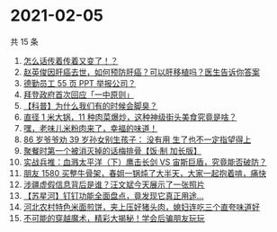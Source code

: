# 2021-02-05

共 15 条

<!-- BEGIN ZHIHUVIDEO -->
<!-- 最后更新时间 Fri Feb 05 2021 00:14:36 GMT+0800 (CST) -->
1. [怎么话传着传着又变了！？](https://www.zhihu.com/zvideo/1340739685681872896)
1. [赵英俊因肝癌去世，如何预防肝癌？可以肝移植吗？医生告诉你答案](https://www.zhihu.com/zvideo/1340648247287758848)
1. [德勤员工 55 页 PPT 举报公司？](https://www.zhihu.com/zvideo/1340776484370432000)
1. [拜登政府首次回应「一中原则」](https://www.zhihu.com/zvideo/1340585111608270848)
1. [【科普】为什么我们有的时候会脚臭？](https://www.zhihu.com/zvideo/1340693623009193984)
1. [直径 1 米大锅，11 种肉菜爆炒，这种神级街头美食究竟是啥？](https://www.zhihu.com/zvideo/1340747567454425088)
1. [嘿，老味儿米粉肉来了，幸福的味道！](https://www.zhihu.com/zvideo/1340713644255088640)
1. [86 岁爷爷劝 39 岁孙女别生孩子： 没有用 生了也不一定指望得上](https://www.zhihu.com/zvideo/1340619686455853056)
1. [聚餐时第一个被消灭掉的话梅排骨【饭·制  加长版】](https://www.zhihu.com/zvideo/1340760054295875584)
1. [实战兵推：血溅太平洋（下）鹰击长剑 VS 宙斯巨盾，究竟能否破防？](https://www.zhihu.com/zvideo/1340643409434939394)
1. [朋友 1580 买整牛骨架，春姐一锅炖了大半天，大家一起抱着啃，痛快](https://www.zhihu.com/zvideo/1340255399702892544)
1. [涉疆虚假信息背后是谁？汪文斌今天展示了一张照片](https://www.zhihu.com/zvideo/1340762704714403840)
1. [【苏星河】钉钉功能全面盘点，竟发现它真正用途…](https://www.zhihu.com/zvideo/1340626952026329088)
1. [河北农村特色米面煎饼，夹上压好猪头肉，媳妇连吃三个直夸味道好](https://www.zhihu.com/zvideo/1340600760602652672)
1. [不可能的穿越魔术，精彩大揭秘！学会后骗朋友玩玩](https://www.zhihu.com/zvideo/1340281464693518336)
<!-- END ZHIHUVIDEO -->
